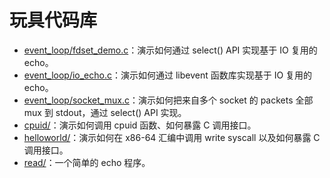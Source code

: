 # 玩具代码库

- [event_loop/fdset_demo.c]()：演示如何通过 select() API 实现基于 IO 复用的 echo。
- [event_loop/io_echo.c]()：演示如何通过 libevent 函数库实现基于 IO 复用的 echo。
- [event_loop/socket_mux.c]()：演示如何把来自多个 socket 的 packets 全部 mux 到 stdout，通过 select() API 实现。
- [cpuid/](cpuid/)：演示如何调用 cpuid 函数、如何暴露 C 调用接口。
- [helloworld/](helloworld/)：演示如何在 x86-64 汇编中调用 write syscall 以及如何暴露 C 调用接口。
- [read/](read/)：一个简单的 echo 程序。
